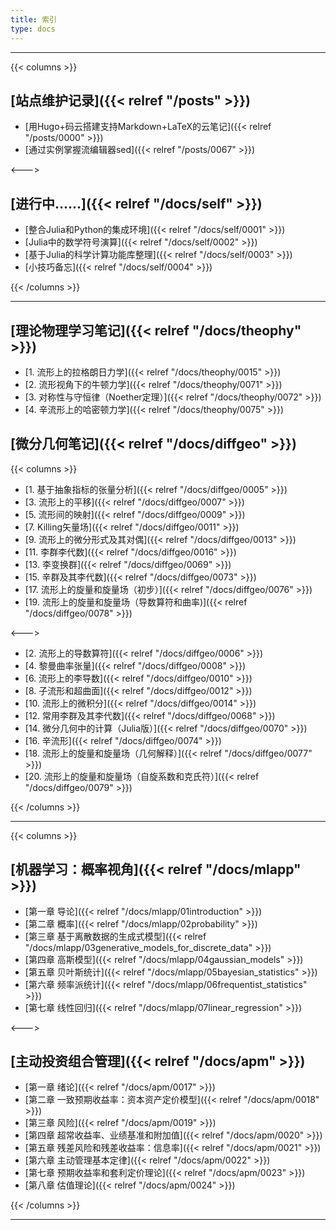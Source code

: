 ```yaml
---
title: 索引
type: docs
---
```


----------

{{< columns >}}

## [**站点维护记录**]({{< relref "/posts" >}})
- [用Hugo+码云搭建支持Markdown+LaTeX的云笔记]({{< relref "/posts/0000" >}})  
- [通过实例掌握流编辑器sed]({{< relref "/posts/0067" >}})  

<--->

## [**进行中......**]({{< relref "/docs/self" >}}) 
- [整合Julia和Python的集成环境]({{< relref "/docs/self/0001" >}})  
- [Julia中的数学符号演算]({{< relref "/docs/self/0002" >}}) 
- [基于Julia的科学计算功能库整理]({{< relref "/docs/self/0003" >}})  
- [小技巧备忘]({{< relref "/docs/self/0004" >}})    

{{< /columns >}}

----------

## [**理论物理学习笔记**]({{< relref "/docs/theophy" >}})  
- [1. 流形上的拉格朗日力学]({{< relref "/docs/theophy/0015" >}}) 
- [2. 流形视角下的牛顿力学]({{< relref "/docs/theophy/0071" >}})
- [3. 对称性与守恒律（Noether定理）]({{< relref "/docs/theophy/0072" >}})
- [4. 辛流形上的哈密顿力学]({{< relref "/docs/theophy/0075" >}})

## [**微分几何笔记**]({{< relref "/docs/diffgeo" >}})

{{< columns >}}

- [1. 基于抽象指标的张量分析]({{< relref "/docs/diffgeo/0005" >}})  
- [3. 流形上的平移]({{< relref "/docs/diffgeo/0007" >}})      
- [5. 流形间的映射]({{< relref "/docs/diffgeo/0009" >}})   
- [7. Killing矢量场]({{< relref "/docs/diffgeo/0011" >}})  
- [9. 流形上的微分形式及其对偶]({{< relref "/docs/diffgeo/0013" >}})
- [11. 李群李代数]({{< relref "/docs/diffgeo/0016" >}})
- [13. 李变换群]({{< relref "/docs/diffgeo/0069" >}}) 
- [15. 辛群及其李代数]({{< relref "/docs/diffgeo/0073" >}}) 
- [17. 流形上的旋量和旋量场（初步）]({{< relref "/docs/diffgeo/0076" >}})
- [19. 流形上的旋量和旋量场（导数算符和曲率)]({{< relref "/docs/diffgeo/0078" >}})

<--->

- [2. 流形上的导数算符]({{< relref "/docs/diffgeo/0006" >}}) 
- [4. 黎曼曲率张量]({{< relref "/docs/diffgeo/0008" >}})
- [6. 流形上的李导数]({{< relref "/docs/diffgeo/0010" >}}) 
- [8. 子流形和超曲面]({{< relref "/docs/diffgeo/0012" >}}) 
- [10. 流形上的微积分]({{< relref "/docs/diffgeo/0014" >}}) 
- [12. 常用李群及其李代数]({{< relref "/docs/diffgeo/0068" >}})  
- [14. 微分几何中的计算（Julia版）]({{< relref "/docs/diffgeo/0070" >}}) 
- [16. 辛流形]({{< relref "/docs/diffgeo/0074" >}})
- [18. 流形上的旋量和旋量场（几何解释）]({{< relref "/docs/diffgeo/0077" >}})
- [20. 流形上的旋量和旋量场（自旋系数和克氏符）]({{< relref "/docs/diffgeo/0079" >}})

{{< /columns >}}

----------

{{< columns >}}

## [**机器学习：概率视角**]({{< relref "/docs/mlapp" >}})
- [第一章 导论]({{< relref "/docs/mlapp/01introduction" >}})
- [第二章 概率]({{< relref "/docs/mlapp/02probability" >}})
- [第三章 基于离散数据的生成式模型]({{< relref "/docs/mlapp/03generative_models_for_discrete_data" >}})
- [第四章 高斯模型]({{< relref "/docs/mlapp/04gaussian_models" >}})
- [第五章 贝叶斯统计]({{< relref "/docs/mlapp/05bayesian_statistics" >}})
- [第六章 频率派统计]({{< relref "/docs/mlapp/06frequentist_statistics" >}})
- [第七章 线性回归]({{< relref "/docs/mlapp/07linear_regression" >}})

<--->

## [**主动投资组合管理**]({{< relref "/docs/apm" >}})
- [第一章 绪论]({{< relref "/docs/apm/0017" >}})
- [第二章 一致预期收益率：资本资产定价模型]({{< relref "/docs/apm/0018" >}})
- [第三章 风险]({{< relref "/docs/apm/0019" >}})
- [第四章 超常收益率、业绩基准和附加值]({{< relref "/docs/apm/0020" >}})
- [第五章 残差风险和残差收益率：信息率]({{< relref "/docs/apm/0021" >}})
- [第六章 主动管理基本定律]({{< relref "/docs/apm/0022" >}})
- [第七章 预期收益率和套利定价理论]({{< relref "/docs/apm/0023" >}})
- [第八章 估值理论]({{< relref "/docs/apm/0024" >}})

{{< /columns >}}

----------

